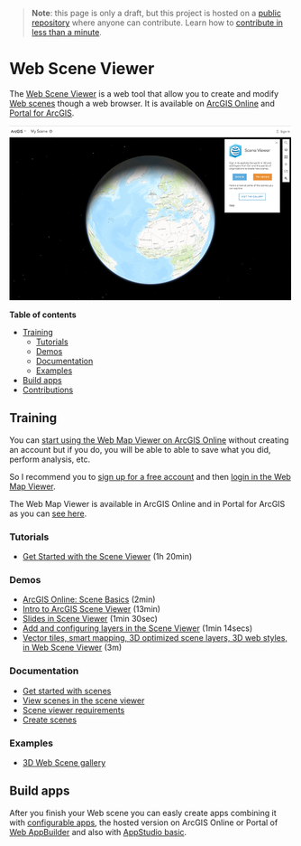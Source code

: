 > **Note**: this page is only a draft, but this project is hosted on a [public repository](https://github.com/hhkaos/awesome-arcgis) where anyone can contribute. Learn how to [contribute in less than a minute](https://github.com/hhkaos/awesome-arcgis/blob/master/CONTRIBUTING.md#contributions).

# Web Scene Viewer
The [Web Scene Viewer](http://www.esri.com/software/scene-viewer) is a web tool that allow you to create and modify [Web scenes](../../open-specifications/web-scene/README.md) though a web browser. It is available on [ArcGIS Online](../arcgis-online/README.md) and [Portal for ArcGIS](../arcgis-enterprise/portal-for-arcgis/README.md).

[![Web Scene Viewer](images/web-scene-viewer.png)](https://www.arcgis.com/home/webscene/viewer.html)

<!-- START doctoc generated TOC please keep comment here to allow auto update -->
<!-- DON'T EDIT THIS SECTION, INSTEAD RE-RUN doctoc TO UPDATE -->
**Table of contents**

- [Training](#training)
  - [Tutorials](#tutorials)
  - [Demos](#demos)
  - [Documentation](#documentation)
  - [Examples](#examples)
- [Build apps](#build-apps)
- [Contributions](#contributions)

<!-- END doctoc generated TOC please keep comment here to allow auto update -->

## Training

You can [start using the Web Map Viewer on ArcGIS Online](https://www.arcgis.com/home/webscene/viewer.html) without creating an account but if you do, you will be able to able to save what you did, perform analysis, etc.

So I recommend you to [sign up for a free account](https://developers.arcgis.com/sign-up/) and then [login in the Web Map Viewer](https://www.arcgis.com/home/webmap/viewer.html).

The Web Map Viewer is available in ArcGIS Online and in Portal for ArcGIS as you can [see here](http://server.arcgis.com/en/portal/latest/use/create-map-apps.htm).


### Tutorials

* [Get Started with the Scene Viewer](https://learn.arcgis.com/en/projects/get-started-with-the-web-scene-viewer/) (1h 20min)

### Demos
* [ArcGIS Online: Scene Basics](https://www.youtube.com/watch?v=6c2ibMlkw6k) (2min)
* [Intro to ArcGIS Scene Viewer](http://odoe.net/blog/intro-arcgis-sceneviewer/) (13min)
* [Slides in Scene Viewer](http://video.esri.com/iframe/3998/000000/width/960/0/00:00:00) (1min 30sec)
* [Add and configuring layers in the Scene Viewer](http://video.esri.com/iframe/3997/000000/width/960/0/00:00:00) (1min 14secs)
* [Vector tiles, smart mapping, 3D optimized scene layers, 3D web styles, in Web Scene Viewer](http://hhkaos.github.io/youtube-embed-portion/?v=8ebDGwBZTUI&s=14s&e=3m08s&l=false&m=false) (3m)


### Documentation

* [Get started with scenes](http://doc.arcgis.com/en/arcgis-online/get-started/get-started-with-scenes.htm)
* [View scenes in the scene viewer](http://doc.arcgis.com/en/arcgis-online/get-started/view-scenes.htm)
* [Scene viewer requirements](http://doc.arcgis.com/en/arcgis-online/reference/scene-viewer-requirements.htm)
* [Create scenes](http://doc.arcgis.com/en/arcgis-online/create-maps/choose-global-local-scene.htm)

### Examples
* [3D Web Scene gallery](http://www.arcgis.com/home/gallery.html#c=esri&t=maps&o=modified&f=scenes)

## Build apps

After you finish your Web scene you can easly create apps combining it with [configurable apps](../configurable-apps/README.md), the hosted version on ArcGIS Online or Portal of [Web AppBuilder](../web-appbuilder/README.md) and also with [AppStudio basic](../appstudio/README.md).



